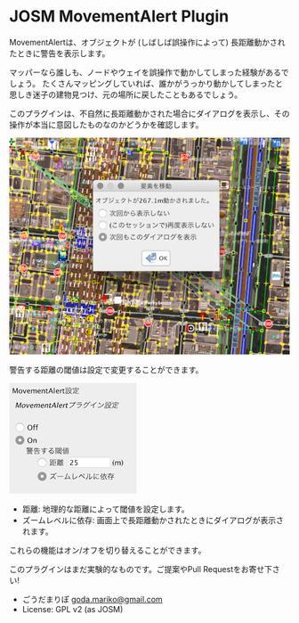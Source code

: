 JOSM MovementAlert Plugin 
======

MovementAlertは、オブジェクトが (しばしば誤操作によって) 長距離動かされたときに警告を表示します。

マッパーなら誰しも、ノードやウェイを誤操作で動かしてしまった経験があるでしょう。
たくさんマッピングしていれば、誰かがうっかり動かしてしまったと思しき迷子の建物見つけ、元の場所に戻したこともあるでしょう。

このプラグインは、不自然に長距離動かされた場合にダイアログを表示し、その操作が本当に意図したものなのかどうかを確認します。
 
 ![Usage](https://raw.githubusercontent.com/maripo/JOSM_movementalert/master/doc/img/screenshot_ja.png)

警告する距離の閾値は設定で変更することができます。

 ![Preferences](https://raw.githubusercontent.com/maripo/JOSM_movementalert/master/doc/img/screenshot_pref_ja.png)

* 距離: 地理的な距離によって閾値を設定します。
* ズームレベルに依存: 画面上で長距離動かされたときにダイアログが表示されます。 

これらの機能はオン/オフを切り替えることができます。

このプラグインはまだ実験的なものです。ご提案やPull Requestをお寄せ下さい!

 * ごうだまりぽ <goda.mariko@gmail.com>
 * License: GPL v2 (as JOSM)
    